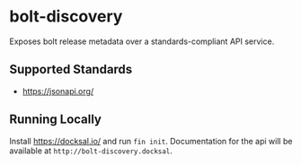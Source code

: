 # bolt-discovery
Exposes bolt release metadata over a standards-compliant API service.

## Supported Standards
- https://jsonapi.org/

## Running Locally
Install https://docksal.io/ and run `fin init`. Documentation for the api will be available at `http://bolt-discovery.docksal`.
